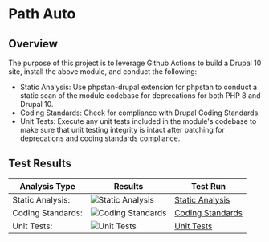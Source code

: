 # Path Auto

## Overview

The purpose of this project is to leverage Github Actions to build a Drupal 10 site, install the above module, and conduct the following:

* Static Analysis:  Use phpstan-drupal extension for phpstan to conduct a static scan of the module codebase for deprecations for both PHP 8 and Drupal 10.
* Coding Standards:  Check for compliance with Drupal Coding Standards.
* Unit Tests:  Execute any unit tests included in the module's codebase to make sure that unit testing integrity is intact after patching for deprecations and coding standards compliance.

## Test Results

| Analysis Type | Results | Test Run |
| ----- | ----- | ----- |
| Static Analysis: | ![Static Analysis](https://github.com/Drupal-10-Compatibility/pathauto/actions/workflows/static_analysis.yml/badge.svg) | [Static Analysis](https://github.com/Drupal-10-Compatibility/pathauto/actions/workflows/static_analysis.yml) |
| Coding Standards: | ![Coding Standards](https://github.com/Drupal-10-Compatibility/pathauto/actions/workflows/coding_standards.yml/badge.svg) | [Coding Standards](https://github.com/Drupal-10-Compatibility/pathauto/actions/workflows/coding_standards.yml) |
| Unit Tests: | ![Unit Tests](https://github.com/Drupal-10-Compatibility/pathauto/actions/workflows/unit_tests.yml/badge.svg) | [Unit Tests](https://github.com/Drupal-10-Compatibility/pathauto/actions/workflows/unit_tests.yml) |
